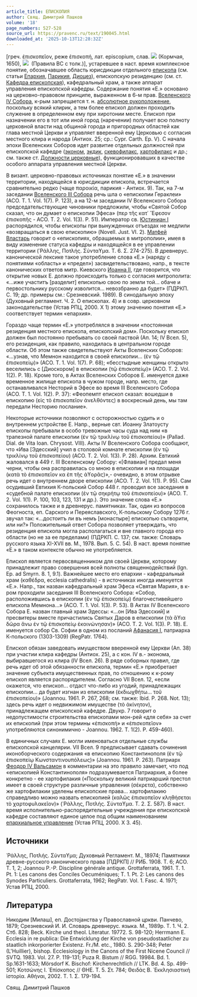 ```yaml
---
article_title: ЕПИСКОПИЯ
author: Свящ. Димитрий Пашков
volume: '18'
page_numbers: 527-528
source_url: https://pravenc.ru/text/190045.html
downloaded_at: '2025-10-13T12:28:32Z'
---
```


[греч. ἐπισκοπεῖον, реже ἐπισκοπή, лат. episcopium, слав. ![](<https://pravenc.ru/char/26526/x253xefxe81xf1xeaxeexefxddxff /image.png>) (Кормчая, 1650), ![](https://pravenc.ru/char/26526/x253xefxddxf1xeaxee1xefxddxff/image.png)  (Правила ВС с толк.)], устаревшее в наст. время комплексное понятие, обозначавшее область юрисдикции отдельного [епископа](https://pravenc.ru/text/епископ.html) (см. статьи [Епархия](https://pravenc.ru/text/Епархия.html), [Парикия](https://pravenc.ru/text/Парикия.html), [Диоцез](https://pravenc.ru/text/Диоцез.html)), епископскую резиденцию (см. ст. [Кафедра епископская](<https://pravenc.ru/text/Кафедра епископская.html>)), кафедральный храм, а также аппарат управления епископской кафедры. Содержание понятия «Е.» основано на церковно-правовом принципе, выраженном в 6-м прав. [Вселенского IV Собора](<https://pravenc.ru/text/Вселенский IV Собор.html>), к-рым запрещается т. н. [абсолютное рукоположение](<https://pravenc.ru/text/абсолютное рукоположение.html>), поскольку всякий клирик, а тем более епископ должен проходить служение в определенном ему при хиротонии месте. Епископ при назначении его в тот или иной город (наречении) получает всю полноту церковной власти над общиной города и пригородных областей как глава местной Церкви и управляет вверенной ему Церковью с согласия местного клира и народа (Антиох. 25; ср.: Cypr. Carth. Ер. V). С начала эпохи Вселенских Соборов идет развитие отдельных должностей при епископской кафедре ([эконом](https://pravenc.ru/text/эконом.html), [экдик](https://pravenc.ru/text/экдик.html), [скевофилакс](https://pravenc.ru/text/скевофилакс.html), [хартофилакс](https://pravenc.ru/text/хартофилакс.html) и др.; см. также ст. [Должности церковные](<https://pravenc.ru/text/Должности церковные.html>)), функционировавших в качестве особого аппарата управления местной Церкви.

В визант. церковно-правовых источниках понятие «Е.» в значении территории, находящейся в юрисдикции епископа, встречается сравнительно редко (чаще παροικία, парикия - Антиох. 9). Так, на 7-м заседании [Вселенского III Собора](<https://pravenc.ru/text/Вселенского III Собора.html>) речь шла о «епископии Гераклеи» (АСО. T. 1. Vol. 1(7). P. 123), а на 12-м заседании IV Вселенского Собора председательствующие чиновники предложили, чтобы «Святой Собор сказал, что он думает о епископии Эфеса» (περ τῆς κατ᾿ ῎Εφεσον ἐπισκοπῆς - АСО. T. 2. Vol. 1(3). P. 51). Император св. [Юстиниан I](<https://pravenc.ru/text/Юстиниан I.html>) распорядился, чтобы епископы при вынужденных отъездах не медлили «возвращаться в свою епископию» (Novell. Just. VI. 2). [Матфей Властарь](<https://pravenc.ru/text/Матфей Властарь.html>) говорит о «епископиях, обращаемых в митрополии», имея в виду изменение статуса кафедры и находящейся в ее управлении территории (῾Ράλλης, Ποτλής. Σύνταϒμα. Τ. 6. Σ. 274-275). В древнерус. канонической лексике такое употребление слова «Е.» (наряду с понятиями «область» и «предел») засвидетельствовано, напр., в тексте канонических ответов митр. Киевского [Иоанна II](<https://pravenc.ru/text/Иоанн II.html>), где говорится, что открытие новых Е. должно происходить только с согласия митрополита: «...иже участитъ [разделит] епископью свою по земли той… обаче и первостольнику русскому изволится… невозбранно да будет» (ПДРКП. C. 19; др. примеры см.: Срезневский. 1989). В синодальную эпоху (Духовный регламент. Ч. 2. О епископах. 4) и в совр. церковном законодательстве (Устав РПЦ, 2000. X 1) этому значению понятия «Е.» соответствует термин «епархия».

Гораздо чаще термин «Е.» употреблялся в значении «постоянная резиденция местного епископа, епископский дом». Поскольку епископ должен был постоянно пребывать со своей паствой (Ап. 14; IV Всел. 5), его резиденция, как правило, находилась в центральном городе области. Об этом также свидетельствуют Акты Вселенских Соборов: «...узнав, что Мемнон находится в своей епископии… (ἐν τῷ ἐπισκοπείῳ)» (АСО. Т. 1. Vol. 1(7). Р. 68); «бесстыдные женщины открыто веселились с [Диоскором] в епископии (τῷ ἐπισκοπείῳ)» (АСО. T. 2. Vol. 1(2). Р. 18). Кроме того, в Актах Вселенских Соборов Е. именуется даже временное жилище епископа в чужом городе, напр. место, где останавливался Несторий в Эфесе во время III Вселенского Собора (АСО. T. 1. Vol. 1(2). Р. 37): «Феопемпт епископ сказал: вошедши в епископию (εἰς τὸ ἐπισκοπεῖον ἀνελθόντες) в воскресный день, мы там передали Несторию послание».

Некоторые источники позволяют с осторожностью судить и о внутреннем устройстве Е. Напр., верные свт. Иоанну Златоусту епископы пребывали в особо тревожные часы суда над ним «в трапезной палате епископии (ἐν τῷ τρικλίνῳ τοῦ ἐπισκοπείου)» (Pallad. Dial. de Vita Ioan. Chrysost. VIII). Акты IV Вселенского Собора сообщают, что «Ива [Эдесский] учил в столовой комнате епископии (ἐν τῷ τρικλίνῳ τοῦ ἐπισκοπείου) (ACO. T. 2. Vol. 1(3). P. 28). Архим. Евтихий жаловался в 449 г. III Вселенскому Собору: «[Флавиан] предал меня черни, чтобы она расправилась со мною в епископии и на площади (κατὰ τὸ ἐπισκοπεῖον κα ἐπ τῆς ἀϒορᾶς)»,- очевидно, в этом отрывке речь идет о внутреннем дворе епископии (ACO. T. 2. Vol. 1(1). P. 95). Сам осудивший Евтихия К-польский Собор 448 г. проводил все заседания в «судебной палате епископии (ἐν τῷ σηκρήτῳ τοῦ ἐπισκοπείου)» (ACO. T. 2. Vol. 1(1). P. 100, 103, 123, 131 и др.). Это значение слова «Е.» cохранилось также и в древнерус. памятниках. Так, один из вопросов Феогноста, еп. Сарского и Переяславского, К-польскому Собору 1276 г. звучал так: «...достоитъ ли въ немъ [монастыре] епископью сътворити, или ни?» Положительный ответ Собора позволяет утверждать, что резиденция епископа могла располагаться и вне главного города его области (но не за ее пределами) (ПДРКП. С. 137; см. также: Словарь русского языка XI-XVII вв. М., 1978. Вып. 5. С. 54). В наст. время понятие «Е.» в таком контексте обычно не употребляется.

Епископ является первосвященником для своей Церкви, которому принадлежит право совершения всей полноты священнодействий (Ign. Ep. ad Smyrn. 8. 1, 9.1). Важнейшее место его епархии - кафедральный храм (καθέδρα, ecclesia cathedralis) - в источниках иногда именуется «Е.». Напр., так назван кафедральный храм Эфеса «Святая Мария», в к-ром проходили заседания III Вселенского Собора: «Собор, расположившись в епископии (ἐν τῷ ἐπισκοπείῳ) благочестивейшего епископа Мемнона…» (АСО. Т. 1. Vol. 1(3). Р. 53). В Актах IV Вселенского Собора Е. назван главный храм Эдессы: «...он [Ива Эдесский] и пресвитеры вместе причастились Святых Даров в епископии (τὰ ἅϒια δῶρα ἄνω ἐν τῷ ἐπισκοπείῳ ἐκοινώνησαν)» (АСО. T. 2. Vol. 1(3). Р. 18). Е. именуется собор Св. Софии в одном из посланий [Афанасия I](<https://pravenc.ru/text/Афанасия I.html>), патриарха К-польского (1303-1309) (RegPatr. 1764).

Епископ обязан заведовать имуществом вверенной ему Церкви (Ап. 38) при участии клира кафедры (Антиох. 25), а с кон. IV в.- эконома, выбиравшегося из клира (IV Всел. 26). В ряде соборных правил, где речь идет об этой обязанности епископа, термин «Е.» приобретает значение субъекта имущественных прав, по отношению к к-рому епископ является распорядителем. Согласно VII Всел. 12, «если окажется, что епископ... отдаст что-либо из угодий, принадлежащих епископии... да будет изгнан из епископии (ἐκδιωχθήτω... τοῦ ἐπισκοπείου)» (Joannou. 1961. Р. 267, 268; см. также: Ibid. Р. 268. Not. 13); здесь речь идет о недвижимом имуществе (τὸ ἀκίνητον), принадлежащем епископской кафедре. Двукр. 7 говорит о недопустимости строительства епископами мон-рей «для себя» за счет их епископий (при этом термины «ἐπισκοπή» и «ἐπισκοπεῖον» употребляются синонимично - Joannou. 1962. T. 1(2). P. 459-460).

В единичных случаях Е. могли именоваться отдельные службы епископской канцелярии. VII Всел. 9 предписывает сдавать сочинения иконоборческого содержания «в епископию Константинополя (ἐν τῷ ἐπισκοπείῳ Κωνσταντινουπόλεως)» (Joannou. 1961. P. 263). Патриарх [Феодор IV Вальсамон](<https://pravenc.ru/text/Феодор IV Вальсамон.html>) в комментарии на это правило замечает, что под «епископией Константинополя» подразумевается Патриархия, а более конкретно - ее хартофилакия («Поскольку великий патриарший престол имеет в своей структуре различные управления (σέκρετα), собственно же хартофилакии уделены епископские права… хартофилакию справедливо можно назвать епископией (καλῶς ἐπισκοπεῖον κληθήσεται τὸ χαρτοφυλακεῖον)» (῾Ράλλης, Ποτλής. Σύνταϒμα. Τ. 2. Σ. 587). В наст. время исполнительно-распорядительные учреждения при епископской кафедре составляют единое целое под общим наименованием [епархиальное управление](<https://pravenc.ru/text/епархиальное управление.html>) (Устав РПЦ, 2000. X 3. 45).

## Источники

῾Ράλλης, Ποτλής. Σύνταϒμα; Духовный Регламент. М., 18974; Памятники древне-русского канонического права [ПДРКП] // РИБ. 1908. Т. 6; ACO. T. 1, 2; Joannou P.-P. Discipline générale antique. Grottaferrata, 1961. T. 1. Pt. 1: Les canons des Conciles Oecuméniques; T. 1. Pt. 2: Les canons des Synodes Particuliers. Grottaferrata, 1962; RegPatr. Vol. 1. Fasc. 4. 1971; Устав РПЦ, 2000.

## Литература

Никодим [Милаш], еп. Достоjанства у Православной цркви. Панчево, 1879; Срезневский И. И. Словарь древнерус. языка. М., 1989р. Т. 1. Ч. 2. Стб. 828; Beck. Kirche und theol. Literatur. 19772. S. 98-120; Herrmann E. Ecclesia in re publica: Die Entwicklung der Kirche von pseudostaatlicher zu staatlich inkorporierter Existenz. Fr./M. etc., 1980. S. 290-348; Peter (L'Huillier), bishop. Ecclesiology in the Canons of the First Nicene Council // SVTQ. 1983. Vol. 27. P. 119-131; Puza R. Bistum // RGG. 19984. Bd. 1. Sp.1631-1633; Mörsdorf K. Bischof: Kirchenrechtlich // LTK. Bd. 4. Sp. 499-501; Κοτσώνης Ι. ᾿Επίσκοπος // ΘΗΕ. Τ. 5. Στ. 784; Θειδάς Β. ᾿Εκκλησιαστική ἱστορία. Αθήναι, 2002. Τ. 1. Σ. 179-194.

Свящ. Димитрий Пашков
